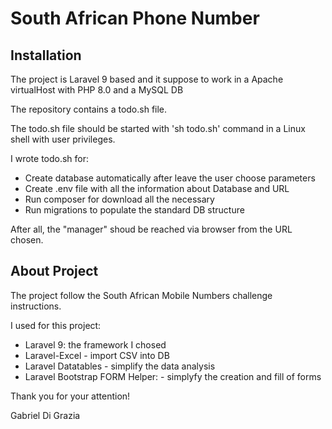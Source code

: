 <h1 class="center">South African Phone Number</h1>

## Installation

<p>
The project is Laravel 9 based and it suppose to work in a Apache virtualHost with PHP 8.0 and a MySQL DB
</p>
<p>
The repository contains a todo.sh file.
</p>
<p>The todo.sh file should be started with 'sh todo.sh' command in a Linux shell with user privileges.</p>
<p>I wrote todo.sh for:</p>
<ul>
    <li>Create database automatically after leave the user choose parameters</li>
    <li>Create .env file with all the information about Database and URL</li>
    <li>Run composer for download all the necessary</li>
    <li>Run migrations to populate the standard DB structure</li>
</ul>
    <p>After all, the "manager" shoud be reached via browser from the URL chosen. 
</p>

## About Project

<p>The project follow the South African Mobile Numbers challenge instructions.<p>

<p>I used for this project: </p>
<ul>
        <li>Laravel 9: the framework I chosed</li>
        <li>Laravel-Excel - import CSV into DB</li>
        <li>Laravel Datatables - simplify the data analysis</li>
        <li>Laravel Bootstrap FORM Helper: - simplyfy the creation and fill of forms</li>
</ul>

<p>Thank you for your attention!</p>

<p>Gabriel Di Grazia</p>
